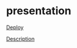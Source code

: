 # presentation
[Deploy](https://janeellison.github.io/presentation/presentation/index)


[Description](https://github.com/JaneEllison/presentation/blob/master/presentation/description.md)
